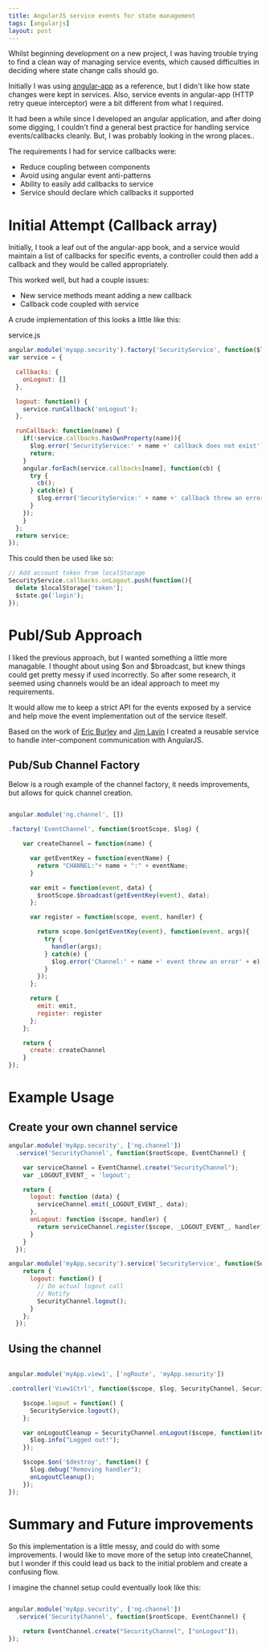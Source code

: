 ```yaml
---
title: AngularJS service events for state management
tags: [angularjs]
layout: post
---
```


Whilst beginning development on a new project, I was having trouble trying to find a clean way of managing service events, which caused difficulties in deciding where state change calls should go.

Initially I was using [angular-app](https://github.com/angular-app/angular-app) as a reference, but I didn't like how state changes were kept in services. Also, service events in angular-app (HTTP retry queue interceptor) were a bit different from what I required.

It had been a while since I developed an angular application, and after doing some digging, I couldn't find a general best practice for handling service events/callbacks cleanly. But, I was probably looking in the wrong places..

The requirements I had for service callbacks were:

- Reduce coupling between components
- Avoid using angular event anti-patterns
- Ability to easily add callbacks to service
- Service should declare which callbacks it supported

# Initial Attempt (Callback array)

Initially, I took a leaf out of the angular-app book, and a service would maintain a list of callbacks for specific events, a controller could then add a callback and they would be called appropriately.

This worked well, but had a couple issues:

- New service methods meant adding a new callback
- Callback code coupled with service

A crude implementation of this looks a little like this:

service.js

```javascript
angular.module('myapp.security').factory('SecurityService', function($log){
var service = {

  callbacks: {
    onLogout: []
  },

  logout: function() {
    service.runCallback('onLogout');
  },

  runCallback: function(name) {
    if(!service.callbacks.hasOwnProperty(name)){
      $log.error('SecurityService:' + name +' callback does not exist');
      return;
    }
    angular.forEach(service.callbacks[name], function(cb) {
      try {
        cb();
      } catch(e) {
        $log.error('SecurityService:' + name +' callback threw an error' + e);
      }
    });
    }
  };
  return service;
});

```

This could then be used like so:

```javascript
// Add account token from localStorage
SecurityService.callbacks.onLogout.push(function(){
  delete $localStorage['token'];
  $state.go('login');
});
```

# Publ/Sub Approach

I liked the previous approach, but I wanted something a little more managable. I thought about using $on and $broadcast, but knew things could get pretty messy if used incorrectly. So after some research, it seemed using channels would be an ideal approach to meet my requirements.

It would allow me to keep a strict API for the events exposed by a service and help move the event implementation out of the service iteself. 

Based on the work of [Eric Burley](https://eburley.github.io/2013/01/31/angularjs-watch-pub-sub-best-practices.html) and [Jim Lavin](http://codingsmackdown.tv/blog/2013/04/29/hailing-all-frequencies-communicating-in-angularjs-with-the-pubsub-design-pattern/) I created a reusable service to handle inter-component communication with AngularJS.

## Pub/Sub Channel Factory

Below is a rough example of the channel factory, it needs improvements, but allows for quick channel creation.

```javascript

angular.module('ng.channel', [])

.factory('EventChannel', function($rootScope, $log) {

    var createChannel = function(name) {

      var getEventKey = function(eventName) {
        return "CHANNEL:"+ name + ":" + eventName;
      }

      var emit = function(event, data) {
        $rootScope.$broadcast(getEventKey(event), data);
      };

      var register = function(scope, event, handler) {

        return scope.$on(getEventKey(event), function(event, args){
          try {
            handler(args);
          } catch(e) {
            $log.error('Channel:' + name +' event threw an error' + e);
          }
        });
      };

      return {
        emit: emit,
        register: register
      };
    };

    return {
      create: createChannel
    }
});

```

# Example Usage

## Create your own channel service

```javascript
angular.module('myApp.security', ['ng.channel'])
  .service('SecurityChannel', function($rootScope, EventChannel) {

    var serviceChannel = EventChannel.create("SecurityChannel");
    var _LOGOUT_EVENT_ = 'logout';

    return {
      logout: function (data) {
        serviceChannel.emit(_LOGOUT_EVENT_, data);
      },
      onLogout: function ($scope, handler) {
        return serviceChannel.register($scope, _LOGOUT_EVENT_, handler);
      }
    }
  });

angular.module('myApp.security').service('SecurityService', function(SecurityChannel) {
    return {
      logout: function() {
        // Do actual logout call
        // Notify
        SecurityChannel.logout();
      }
    };
  });
```

## Using the channel

```javascript

angular.module('myApp.view1', ['ngRoute', 'myApp.security'])

.controller('View1Ctrl', function($scope, $log, SecurityChannel, SecurityService) {

    $scope.logout = function() {
      SecurityService.logout();
    };

    var onLogoutCleanup = SecurityChannel.onLogout($scope, function(item){
      $log.info("Logged out!");
    });

    $scope.$on('$destroy', function() {
      $log.debug("Removing handler");
      onLogoutCleanup();
    });
});
```


# Summary and Future improvements

So this implementation is a little messy, and could do with some improvements. I would like to move more of the setup into createChannel, but I wonder if this could lead us back to the initial problem and create a confusing flow.

I imagine the channel setup could eventually look like this:

```javascript

angular.module('myApp.security', ['ng.channel'])
  .service('SecurityChannel', function($rootScope, EventChannel) {

    return EventChannel.create("SecurityChannel", ["onLogout"]);
});
```


